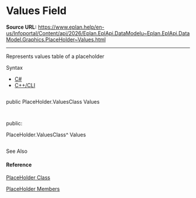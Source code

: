 # Values Field

**Source URL:** https://www.eplan.help/en-us/Infoportal/Content/api/2026/Eplan.EplApi.DataModelu~Eplan.EplApi.DataModel.Graphics.PlaceHolder~Values.html

---

Represents values table of a placeholder

Syntax

- [C#](#i-syntax-CS)
- [C++/CLI](#i-syntax-CPP2005)

```
```
public PlaceHolder.ValuesClass Values
```
```

```
```
public:
PlaceHolder.ValuesClass^ Values
```
```



See Also

#### Reference

[PlaceHolder Class](Eplan.EplApi.DataModelu~Eplan.EplApi.DataModel.Graphics.PlaceHolder.html)
  
[PlaceHolder Members](Eplan.EplApi.DataModelu~Eplan.EplApi.DataModel.Graphics.PlaceHolder_members.html)